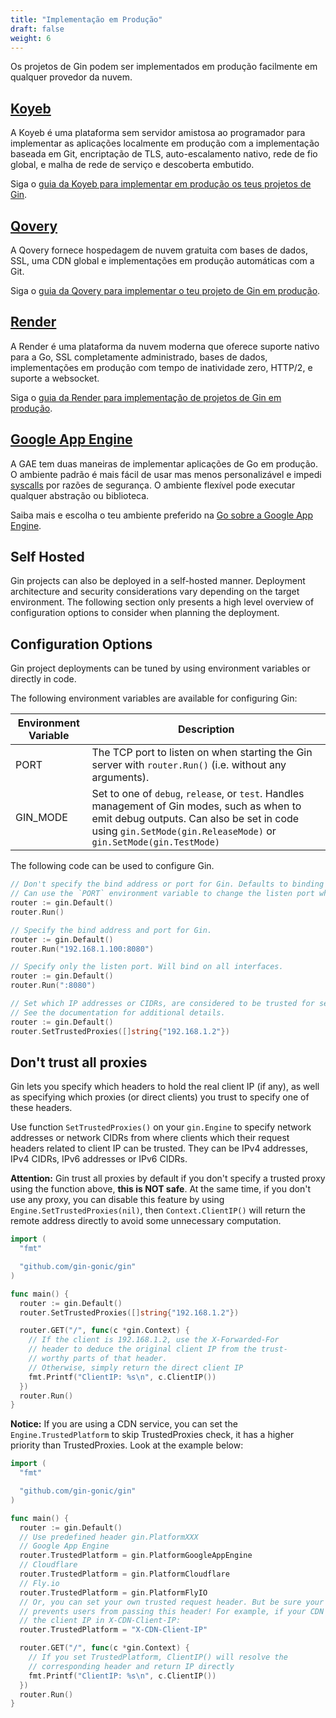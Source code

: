 ```yaml
---
title: "Implementação em Produção"
draft: false
weight: 6
---
```


Os projetos de Gin podem ser implementados em produção facilmente em qualquer provedor da nuvem.

## [Koyeb](https://www.koyeb.com)

A Koyeb é uma plataforma sem servidor amistosa ao programador para implementar as aplicações localmente em produção com a implementação baseada em Git, encriptação de TLS, auto-escalamento nativo, rede de fio global, e malha de rede de serviço e descoberta embutido.

Siga o [guia da Koyeb para implementar em produção os teus projetos de Gin](https://www.koyeb.com/tutorials/deploy-go-gin-on-koyeb).

## [Qovery](https://www.qovery.com)

A Qovery fornece hospedagem de nuvem gratuita com bases de dados, SSL, uma CDN global e implementações em produção automáticas com a Git.

Siga o [guia da Qovery para implementar o teu projeto de Gin em produção](https://docs.qovery.com/guides/tutorial/deploy-gin-with-postgresql/).

## [Render](https://render.com)

A Render é uma plataforma da nuvem moderna que oferece suporte nativo para a Go, SSL completamente administrado, bases de dados, implementações em produção com tempo de inatividade zero, HTTP/2, e suporte a websocket.

Siga o [guia da Render para implementação de projetos de Gin em produção](https://render.com/docs/deploy-go-gin).

## [Google App Engine](https://cloud.google.com/appengine/)

A GAE tem duas maneiras de implementar aplicações de Go em produção. O ambiente padrão é mais fácil de usar mas menos personalizável e impedi [syscalls](https://github.com/gin-gonic/gin/issues/1639) por razões de segurança. O ambiente flexível pode executar qualquer abstração ou biblioteca.

Saiba mais e escolha o teu ambiente preferido na [Go sobre a Google App Engine](https://cloud.google.com/appengine/docs/go/).

## Self Hosted

Gin projects can also be deployed in a self-hosted manner. Deployment architecture and security considerations vary depending on the target environment. The following section only presents a high level overview of configuration options to consider when planning the deployment.

## Configuration Options

Gin project deployments can be tuned by using environment variables or directly in code.

The following environment variables are available for configuring Gin:

| Environment Variable | Description                                                                                                                                                                                                   |
| -------------------- | ------------------------------------------------------------------------------------------------------------------------------------------------------------------------------------------------------------- |
| PORT                 | The TCP port to listen on when starting the Gin server with `router.Run()` (i.e. without any arguments).                                                                                                      |
| GIN_MODE             | Set to one of `debug`, `release`, or `test`. Handles management of Gin modes, such as when to emit debug outputs. Can also be set in code using `gin.SetMode(gin.ReleaseMode)` or `gin.SetMode(gin.TestMode)` |

The following code can be used to configure Gin.

```go
// Don't specify the bind address or port for Gin. Defaults to binding on all interfaces on port 8080.
// Can use the `PORT` environment variable to change the listen port when using `Run()` without any arguments.
router := gin.Default()
router.Run()

// Specify the bind address and port for Gin.
router := gin.Default()
router.Run("192.168.1.100:8080")

// Specify only the listen port. Will bind on all interfaces.
router := gin.Default()
router.Run(":8080")

// Set which IP addresses or CIDRs, are considered to be trusted for setting headers to document real client IP addresses.
// See the documentation for additional details.
router := gin.Default()
router.SetTrustedProxies([]string{"192.168.1.2"})
```

## Don't trust all proxies

Gin lets you specify which headers to hold the real client IP (if any),
as well as specifying which proxies (or direct clients) you trust to
specify one of these headers.

Use function `SetTrustedProxies()` on your `gin.Engine` to specify network addresses
or network CIDRs from where clients which their request headers related to client
IP can be trusted. They can be IPv4 addresses, IPv4 CIDRs, IPv6 addresses or
IPv6 CIDRs.

**Attention:** Gin trust all proxies by default if you don't specify a trusted
proxy using the function above, **this is NOT safe**. At the same time, if you don't
use any proxy, you can disable this feature by using `Engine.SetTrustedProxies(nil)`,
then `Context.ClientIP()` will return the remote address directly to avoid some
unnecessary computation.

```go
import (
  "fmt"

  "github.com/gin-gonic/gin"
)

func main() {
  router := gin.Default()
  router.SetTrustedProxies([]string{"192.168.1.2"})

  router.GET("/", func(c *gin.Context) {
    // If the client is 192.168.1.2, use the X-Forwarded-For
    // header to deduce the original client IP from the trust-
    // worthy parts of that header.
    // Otherwise, simply return the direct client IP
    fmt.Printf("ClientIP: %s\n", c.ClientIP())
  })
  router.Run()
}
```

**Notice:** If you are using a CDN service, you can set the `Engine.TrustedPlatform`
to skip TrustedProxies check, it has a higher priority than TrustedProxies.
Look at the example below:

```go
import (
  "fmt"

  "github.com/gin-gonic/gin"
)

func main() {
  router := gin.Default()
  // Use predefined header gin.PlatformXXX
  // Google App Engine
  router.TrustedPlatform = gin.PlatformGoogleAppEngine
  // Cloudflare
  router.TrustedPlatform = gin.PlatformCloudflare
  // Fly.io
  router.TrustedPlatform = gin.PlatformFlyIO
  // Or, you can set your own trusted request header. But be sure your CDN
  // prevents users from passing this header! For example, if your CDN puts
  // the client IP in X-CDN-Client-IP:
  router.TrustedPlatform = "X-CDN-Client-IP"

  router.GET("/", func(c *gin.Context) {
    // If you set TrustedPlatform, ClientIP() will resolve the
    // corresponding header and return IP directly
    fmt.Printf("ClientIP: %s\n", c.ClientIP())
  })
  router.Run()
}
```
